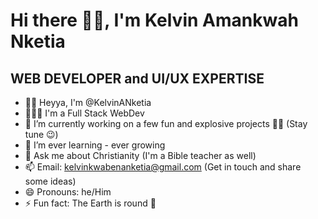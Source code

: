 # Hi there 👋🏾, I'm Kelvin Amankwah Nketia

## WEB DEVELOPER and UI/UX EXPERTISE

<!--
**KelvinANketia/KelvinANketia** is a ✨ _special_ ✨ repository because its `README.md` (this file) appears on your GitHub profile.

Here are some ideas to get you started:
-->

- 👋🏾 Heyya, I'm @KelvinANketia
- 👨🏾‍💻 I'm a Full Stack WebDev
- 🔭 I’m currently working on a few fun and explosive projects 🥳🤭 (Stay tune 😉)
- 🌱 I’m ever learning - ever growing 
- 💬 Ask me about Christianity (I'm a Bible teacher as well)
- 📫 Email: kelvinkwabenanketia@gmail.com (Get in touch and share some ideas)
- 😄 Pronouns: he/Him
- ⚡ Fun fact: The Earth is round 🙂

